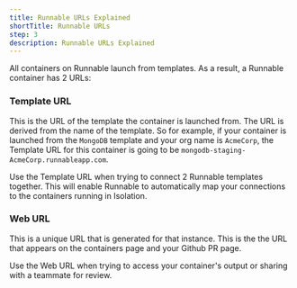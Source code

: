```yaml
---
title: Runnable URLs Explained
shortTitle: Runnable URLs
step: 3
description: Runnable URLs Explained
---
```


All containers on Runnable launch from templates. As a result, a Runnable container has 2 URLs: 

### Template URL

This is the URL of the template the container is launched from. The URL is derived from the name of the template. So for example, if your container is launched from the ```MongoDB``` template and your org name is ```AcmeCorp```, the Template URL for this container is going to be ```mongodb-staging-AcmeCorp.runnableapp.com```.

Use the Template URL when trying to connect 2 Runnable templates together. This will enable Runnable to automatically map your connections to the containers running in Isolation.

### Web URL

This is a unique URL that is generated for that instance. This is the the URL that appears on the containers page and your Github PR page.

Use the Web URL when trying to access your container's output or sharing with a teammate for review.



